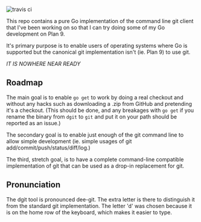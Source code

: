 ![travis ci](https://api.travis-ci.org/driusan/dgit.svg?branch=master)

This repo contains a pure Go implementation of the command
line git client that I've been working on so that I can
try doing some of my Go development on Plan 9.

It's primary purpose is to enable users of operating systems
where Go is supported but the canonical git implementation
isn't (ie. Plan 9) to use git.

*IT IS NOWHERE NEAR READY*

## Roadmap

The main goal is to enable `go get` to work by doing a real
checkout and without any hacks such as downloading a .zip from
GitHub and pretending it's a checkout. (This should be done, 
and any breakages with `go get` if you rename the binary from
`dgit` to `git` and put it on your path should be reported
as an issue.)

The secondary goal is to enable just enough of the git
command line to allow simple development (ie. simple usages of
git add/commit/push/status/diff/log.)

The third, stretch goal, is to have a complete command-line
compatible implementation of git that can be used as a drop-in
replacement for git.

## Pronunciation

The dgit tool is pronounced dee-git. The extra letter is there
to distinguish it from the standard git implementation. The
letter 'd' was chosen because it is on the home row of the
keyboard, which makes it easier to type.
